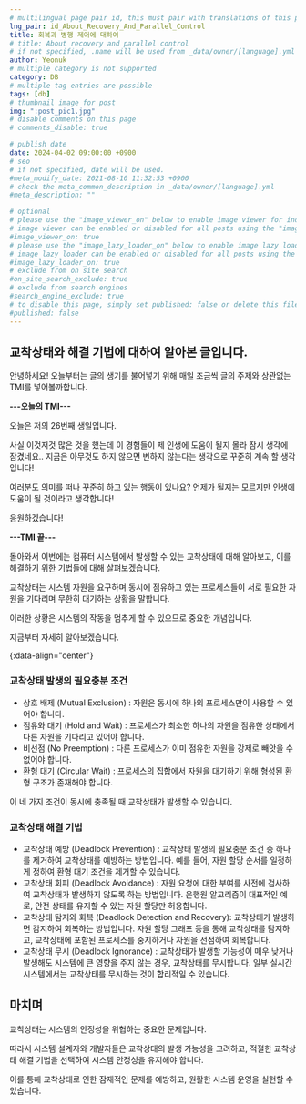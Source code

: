 ```yaml
---
# multilingual page pair id, this must pair with translations of this page. (This name must be unique)
lng_pair: id_About_Recovery_And_Parallel_Control
title: 회복과 병행 제어에 대하여
# title: About recovery and parallel control
# if not specified, .name will be used from _data/owner/[language].yml
author: Yeonuk
# multiple category is not supported
category: DB
# multiple tag entries are possible
tags: [db]
# thumbnail image for post
img: ":post_pic1.jpg"
# disable comments on this page
# comments_disable: true

# publish date
date: 2024-04-02 09:00:00 +0900
# seo
# if not specified, date will be used.
#meta_modify_date: 2021-08-10 11:32:53 +0900
# check the meta_common_description in _data/owner/[language].yml
#meta_description: ""

# optional
# please use the "image_viewer_on" below to enable image viewer for individual pages or posts (_posts/ or [language]/_posts folders).
# image viewer can be enabled or disabled for all posts using the "image_viewer_posts: true" setting in _data/conf/main.yml.
#image_viewer_on: true
# please use the "image_lazy_loader_on" below to enable image lazy loader for individual pages or posts (_posts/ or [language]/_posts folders).
# image lazy loader can be enabled or disabled for all posts using the "image_lazy_loader_posts: true" setting in _data/conf/main.yml.
#image_lazy_loader_on: true
# exclude from on site search
#on_site_search_exclude: true
# exclude from search engines
#search_engine_exclude: true
# to disable this page, simply set published: false or delete this file
#published: false
---
```


<!-- outline-start -->

## 교착상태와 해결 기법에 대하여 알아본 글입니다.

안녕하세요! 오늘부터는 글의 생기를 불어넣기 위해 매일 조금씩 글의 주제와 상관없는 TMI를 넣어볼까합니다.

**---오늘의 TMI---**

오늘은 저의 26번째 생일입니다.

사실 이것저것 많은 것을 했는데 이 경험들이 제 인생에 도움이 될지 몰라 잠시 생각에 잠겼네요.. 지금은 아무것도 하지 않으면 변하지 않는다는 생각으로 꾸준히 계속 할 생각입니다!

여러분도 의미를 떠나 꾸준히 하고 있는 행동이 있나요? 언제가 될지는 모르지만 인생에 도움이 될 것이라고 생각합니다!

응원하겠습니다!

**---TMI 끝---**

돌아와서 이번에는 컴퓨터 시스템에서 발생할 수 있는 교착상태에 대해 알아보고, 이를 해결하기 위한 기법들에 대해 살펴보겠습니다.

교착상태는 시스템 자원을 요구하며 동시에 점유하고 있는 프로세스들이 서로 필요한 자원을 기다리며 무한히 대기하는 상황을 말합니다.

이러한 상황은 시스템의 작동을 멈추게 할 수 있으므로 중요한 개념입니다.

지금부터 자세히 알아보겠습니다.

{:data-align="center"}

<!-- outline-end -->

### 교착상태 발생의 필요충분 조건

- 상호 배제 (Mutual Exclusion) : 자원은 동시에 하나의 프로세스만이 사용할 수 있어야 합니다.
- 점유와 대기 (Hold and Wait) : 프로세스가 최소한 하나의 자원을 점유한 상태에서 다른 자원을 기다리고 있어야 합니다.
- 비선점 (No Preemption) : 다른 프로세스가 이미 점유한 자원을 강제로 빼앗을 수 없어야 합니다.
- 환형 대기 (Circular Wait) : 프로세스의 집합에서 자원을 대기하기 위해 형성된 환형 구조가 존재해야 합니다.

이 네 가지 조건이 동시에 충족될 때 교착상태가 발생할 수 있습니다.

### 교착상태 해결 기법

- 교착상태 예방 (Deadlock Prevention) : 교착상태 발생의 필요충분 조건 중 하나를 제거하여 교착상태를 예방하는 방법입니다. 예를 들어, 자원 할당 순서를 일정하게 정하여 환형 대기 조건을 제거할 수 있습니다.
- 교착상태 회피 (Deadlock Avoidance) : 자원 요청에 대한 부여를 사전에 검사하여 교착상태가 발생하지 않도록 하는 방법입니다. 은행원 알고리즘이 대표적인 예로, 안전 상태를 유지할 수 있는 자원 할당만 허용합니다.
- 교착상태 탐지와 회복 (Deadlock Detection and Recovery): 교착상태가 발생하면 감지하여 회복하는 방법입니다. 자원 할당 그래프 등을 통해 교착상태를 탐지하고, 교착상태에 포함된 프로세스를 중지하거나 자원을 선점하여 회복합니다.
- 교착상태 무시 (Deadlock Ignorance) : 교착상태가 발생할 가능성이 매우 낮거나 발생해도 시스템에 큰 영향을 주지 않는 경우, 교착상태를 무시합니다. 일부 실시간 시스템에서는 교착상태를 무시하는 것이 합리적일 수 있습니다.

## 마치며

교착상태는 시스템의 안정성을 위협하는 중요한 문제입니다.

따라서 시스템 설계자와 개발자들은 교착상태의 발생 가능성을 고려하고, 적절한 교착상태 해결 기법을 선택하여 시스템 안정성을 유지해야 합니다.

이를 통해 교착상태로 인한 잠재적인 문제를 예방하고, 원활한 시스템 운영을 실현할 수 있습니다.
